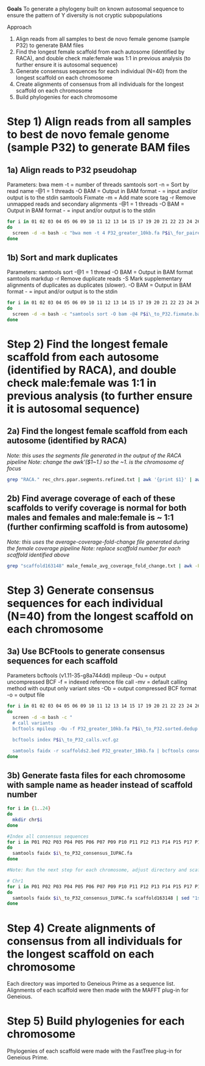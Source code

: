 **Goals**
  To generate a phylogeny built on known autosomal sequence to ensure the pattern of Y diversity is not cryptic subpopulations

Approach
  1) Align reads from all samples to best de novo female genome (sample P32) to generate BAM files
  2) Find the longest female scaffold from each autosome (identified by RACA), and double check male:female was 1:1 in previous analysis (to further ensure it is autosomal sequence)
  3) Generate consensus sequences for each individual (N=40) from the longest scaffold on each chromosome
  4) Create alignments of consensus from all individuals for the longest scaffold on each chromosome
  5) Build phylogenies for each chromosome


# **Step 1) Align reads from all samples to best de novo female genome (sample P32) to generate BAM files**

## 1a) Align reads to P32 pseudohap

Parameters:
  bwa mem
    -t = number of threads
  samtools sort
    -n = Sort by read name
    -@1 = 1 threads
    -O BAM = Output in BAM format
    - = input and/or output is to the stdin
  samtools Fixmate
    -m = Add mate score tag
    -r Remove unmapped reads and secondary alignments
    -@1 = 1 threads
    -O BAM = Output in BAM format
    - = input and/or output is to the stdin

```bash
for i in 01 02 03 04 05 06 09 10 11 12 13 14 15 17 19 20 21 22 23 24 26 27 29 30 31 32 34 36 37 25 33 35 39 07 08 18 40 16 38 28
do
  screen -d -m bash -c "bwa mem -t 4 P32_greater_10kb.fa P$i\_for_paired.fastq.gz P$i\_rev_paired.fastq.gz | samtools sort -n -@4 -O BAM - | samtools fixmate -m -r -@4 -O BAM - P$i\_to_P32.fixmate.bam"
done
```


## 1b) Sort and mark duplicates

Parameters:
  samtools sort
    -@1 = 1 thread
    -O BAM = Output in BAM format
  samtools markdup
    -r Remove duplicate reads
    -S Mark supplementary alignments of duplicates as duplicates (slower).
    -O BAM = Output in BAM format
    - = input and/or output is to the stdin

```bash
for i in 01 02 03 04 05 06 09 10 11 12 13 14 15 17 19 20 21 22 23 24 26 27 29 30 31 32 34 36 37 25 33 35 39 07 08 18 40 16 38 28
do
  screen -d -m bash -c "samtools sort -O bam -@4 P$i\_to_P32.fixmate.bam | samtools markdup  -@4 -r -S - P$i\_to_P32.sorted.dedup.bam"
done
```


# **Step 2) Find the longest female scaffold from each autosome (identified by RACA), and double check male:female was 1:1 in previous analysis (to further ensure it is autosomal sequence)**

## 2a) Find the longest female scaffold from each autosome (identified by RACA)
*Note: this uses the segments file generated in the output of the RACA pipeline*
*Note: change the awk'($1~1.) so the ~1. is the chromosome of focus*

```bash
grep "RACA." rec_chrs.ppar.segments.refined.txt | awk '{print $1}' | awk -F '[.:-]' '{print $2  " " $4-$3 " " $3 "-" $4}'| sort -k 2 -nr | awk '($1~1.){print}' | head
```


## 2b) Find average coverage of each of these scaffolds to verify coverage is normal for both males and females and male:female is ~ 1:1 (further confirming scaffold is from autosome)
*Note: this uses the average-coverage-fold-change file generated during the female coverage pipeline*
*Note: replace scaffold number for each scaffold identified above*
```bash
grep "scaffold163148" male_female_avg_coverage_fold_change.txt | awk -F"," '{print $1 "\t" "MFlog=" "\t" $2 "\t" "Male=" "\t" $3 "\t" "Female=" "\t" $5}'
```


# **Step 3) Generate consensus sequences for each individual (N=40) from the longest scaffold on each chromosome**

## 3a) Use BCFtools to generate consensus sequences for each scaffold
Parameters
  bcftools (v1.11-35-g8a744dd)
    mpileup
      -Ou = output uncompressed BCF
      -f = indexed reference file
    call
      -mv = default calling method with output only variant sites
      -Ob = output compressed BCF format
      -o = output file
```bash
for i in 01 02 03 04 05 06 09 10 11 12 13 14 15 17 19 20 21 22 23 24 26 27 29 30 31 32 34 36 37 25 33 35 39 07 08 18 40 16 38 28
do
  screen -d -m bash -c "
  # call variants
  bcftools mpileup -Ou -f P32_greater_10kb.fa P$i\_to_P32.sorted.dedup.bam | bcftools call -mv -Oz -o P$i\_to_P32_calls.vcf.gz

  bcftools index P$i\_to_P32_calls.vcf.gz

  samtools faidx -r scaffolds2.bed P32_greater_10kb.fa | bcftools consensus -I P$i\_to_P32_calls.vcf.gz -o P$i\_to_P32_consensus_IUPAC.fa"
done
```

## 3b) Generate fasta files for each chromosome with sample name as header instead of scaffold number

```bash
for i in {1..24}
do
  mkdir chr$i
done

#Index all consensus sequences
for i in P01 P02 P03 P04 P05 P06 P07 P09 P10 P11 P12 P13 P14 P15 P17 P18 P19 P20 P21 P22 P23 P24 P25 P27 P26 P30 P31 P32 P34 P29 P08 P16 P28 P33 P35 P36 P37 P38 P39 P40
do
  samtools faidx $i\_to_P32_consensus_IUPAC.fa
done

#Note: Run the next step for each chromosome, adjust directory and scaffold - Chromosome 1 as example

# Chr1
for i in P01 P02 P03 P04 P05 P06 P07 P09 P10 P11 P12 P13 P14 P15 P17 P18 P19 P20 P21 P22 P23 P24 P25 P27 P26 P30 P31 P32 P34 P29 P08 P16 P28 P33 P35 P36 P37 P38 P39 P40
do
  samtools faidx $i\_to_P32_consensus_IUPAC.fa scaffold163148 | sed "1s/.*/>${i}/"  > chr1/$i.fa
done
```


# **Step 4) Create alignments of consensus from all individuals for the longest scaffold on each chromosome**
Each directory was imported to Geneious Prime as a sequence list.
Alignments of each scaffold were then made with the MAFFT plug-in for Geneious.


# **Step 5) Build phylogenies for each chromosome**
Phylogenies of each scaffold were made with the FastTree plug-in for Geneious Prime.
